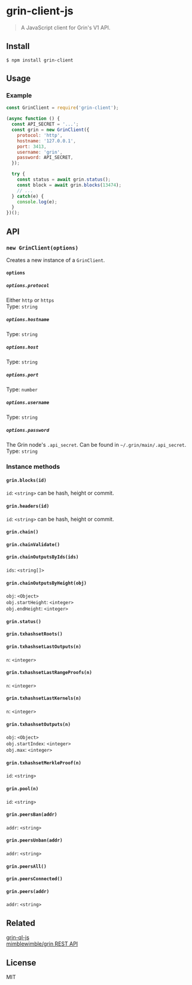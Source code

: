 # grin-client-js

> A JavaScript client for Grin's V1 API.

## Install
```
$ npm install grin-client
```

## Usage
### Example
```js
const GrinClient = require('grin-client');

(async function () {
  const API_SECRET = '...';
  const grin = new GrinClient({
    protocol: 'http',
    hostname: '127.0.0.1',
    port: 3413,
    username: 'grin',
    password: API_SECRET,
  });

  try {
    const status = await grin.status();
    const block = await grin.blocks(13474);
    // ...
  } catch(e) {
    console.log(e);
  }
})();
```

## API

### `new GrinClient(options)`
Creates a new instance of a `GrinClient`.

#### `options`
##### `options.protocol`
Either `http` or `https`  
Type: `string`

##### `options.hostname`
Type: `string`

##### `options.host`
Type: `string`

##### `options.port`
Type: `number`

##### `options.username`
Type: `string`

##### `options.password`
The Grin node's `.api_secret`. Can be found in `~/.grin/main/.api_secret`.  
Type: `string`

### Instance methods

#### `grin.blocks(id)`
`id`: `<string>` can be hash, height or commit.  

#### `grin.headers(id)`
`id`: `<string>` can be hash, height or commit.  

#### `grin.chain()`

#### `grin.chainValidate()`

#### `grin.chainOutputsByIds(ids)`
`ids`: `<string[]>`  

#### `grin.chainOutputsByHeight(obj)`
`obj`: `<Object>`  
`obj.startHeight`: `<integer>`  
`obj.endHeight`: `<integer>`  

#### `grin.status()`

#### `grin.txhashsetRoots()`

#### `grin.txhashsetLastOutputs(n)`
`n`: `<integer>`  

#### `grin.txhashsetLastRangeProofs(n)`
`n`: `<integer>`  

#### `grin.txhashsetLastKernels(n)`
`n`: `<integer>`  

#### `grin.txhashsetOutputs(n)`
`obj`: `<Object>`  
`obj.startIndex`: `<integer>`  
`obj.max`: `<integer>`  

#### `grin.txhashsetMerkleProof(n)`
`id`: `<string>`  
#### `grin.pool(n)`
`id`: `<string>`  

#### `grin.peersBan(addr)`
`addr`: `<string>`  

#### `grin.peersUnban(addr)`
`addr`: `<string>`  

#### `grin.peersAll()`

#### `grin.peersConnected()`

#### `grin.peers(addr)`
`addr`: `<string>`

## Related
[grin-ql-js](https://github.com/nijynot/grin-ql-js)  
[mimblewimble/grin REST API](https://github.com/mimblewimble/grin/blob/master/doc/api/node_api.md)

## License
MIT

